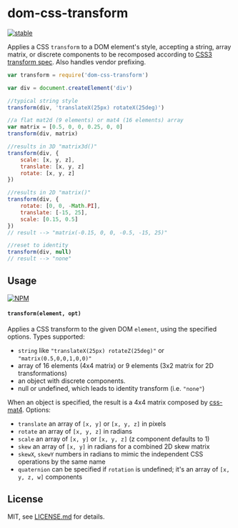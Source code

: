 # dom-css-transform

[![stable](http://badges.github.io/stability-badges/dist/stable.svg)](http://github.com/badges/stability-badges)

Applies a CSS `transform` to a DOM element's style, accepting a string, array matrix, or discrete components to be recomposed according to [CSS3 transform spec](http://www.w3.org/TR/css3-transforms). Also handles vendor prefixing. 

```js
var transform = require('dom-css-transform')

var div = document.createElement('div')

//typical string style
transform(div, 'translateX(25px) rotateX(25deg)')

//a flat mat2d (9 elements) or mat4 (16 elements) array
var matrix = [0.5, 0, 0, 0.25, 0, 0]
transform(div, matrix)

//results in 3D "matrix3d()"
transform(div, {
    scale: [x, y, z],
    translate: [x, y, z] 
    rotate: [x, y, z]
})

//results in 2D "matrix()"
transform(div, {
    rotate: [0, 0, -Math.PI],
    translate: [-15, 25],
    scale: [0.15, 0.5]
})
// result --> "matrix(-0.15, 0, 0, -0.5, -15, 25)"

//reset to identity
transform(div, null)
// result --> "none"
```

## Usage

[![NPM](https://nodei.co/npm/dom-css-transform.png)](https://www.npmjs.com/package/dom-css-transform)

#### `transform(element, opt)`

Applies a CSS transform to the given DOM `element`, using the specified options. Types supported:

- `string` like `"translateX(25px) rotateZ(25deg)"` or `"matrix(0.5,0,0,1,0,0)"`
- array of 16 elements (4x4 matrix) or 9 elements (3x2 matrix for 2D transformations)
- an object with discrete components.
- null or undefined, which leads to identity transform (i.e. `"none"`)

When an object is specified, the result is a 4x4 matrix composed by [css-mat4](https://github.com/mattdesl/css-mat4). Options:

- `translate` an array of `[x, y]` or `[x, y, z]` in pixels
- `rotate` an array of `[x, y, z]` in radians
- `scale` an array of `[x, y]` or `[x, y, z]` (z component defaults to 1)
- `skew` an array of `[x, y]` in radians for a combined 2D skew matrix
- `skewX`, `skewY` numbers in radians to mimic the independent CSS operations by the same name
- `quaternion` can be specified if `rotation` is undefined; it's an array of `[x, y, z, w]` components

## License

MIT, see [LICENSE.md](http://github.com/mattdesl/dom-css-transform/blob/master/LICENSE.md) for details.
